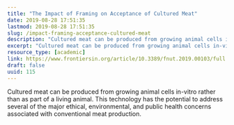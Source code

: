 ```yaml
---
title: "The Impact of Framing on Acceptance of Cultured Meat"
date: 2019-08-28 17:51:35
lastmod: 2019-08-28 17:51:35
slug: /impact-framing-acceptance-cultured-meat
description: "Cultured meat can be produced from growing animal cells in-vitro rather than as part of a living animal. This technology has the potential to address several of the major ethical, environmental, and public health concerns associated with conventional meat&nbsp;production."
excerpt: "Cultured meat can be produced from growing animal cells in-vitro rather than as part of a living animal. This technology has the potential to address several of the major ethical, environmental, and public health concerns associated with conventional meat&nbsp;production."
resource_type: [academic]
link: https://www.frontiersin.org/article/10.3389/fnut.2019.00103/full
draft: false
uuid: 115
---
```

Cultured meat can be produced from growing animal cells in-vitro rather
than as part of a living animal. This technology has the potential to
address several of the major ethical, environmental, and public health
concerns associated with conventional meat production.
